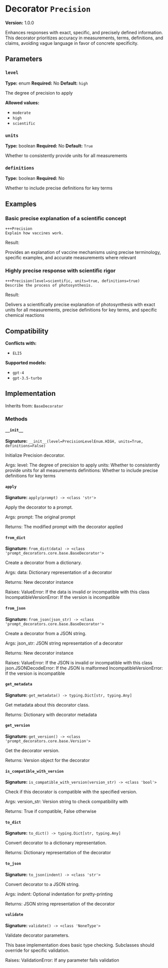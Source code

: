 # Decorator `Precision`

**Version:** 1.0.0

Enhances responses with exact, specific, and precisely defined information. This decorator prioritizes accuracy in measurements, terms, definitions, and claims, avoiding vague language in favor of concrete specificity.

## Parameters

### `level`

**Type:** enum
**Required:** No
**Default:** `high`

The degree of precision to apply

**Allowed values:**

- `moderate`
- `high`
- `scientific`

### `units`

**Type:** boolean
**Required:** No
**Default:** `True`

Whether to consistently provide units for all measurements

### `definitions`

**Type:** boolean
**Required:** No

Whether to include precise definitions for key terms

## Examples

### Basic precise explanation of a scientific concept

```
+++Precision
Explain how vaccines work.
```

Result:

Provides an explanation of vaccine mechanisms using precise terminology, specific examples, and accurate measurements where relevant

### Highly precise response with scientific rigor

```
+++Precision(level=scientific, units=true, definitions=true)
Describe the process of photosynthesis.
```

Result:

Delivers a scientifically precise explanation of photosynthesis with exact units for all measurements, precise definitions for key terms, and specific chemical reactions

## Compatibility

**Conflicts with:**

- `ELI5`

**Supported models:**

- `gpt-4`
- `gpt-3.5-turbo`

## Implementation

Inherits from: `BaseDecorator`

### Methods

#### `__init__`

**Signature:** `__init__(level=PrecisionLevelEnum.HIGH, units=True, definitions=False)`

Initialize Precision decorator.

Args:
    level: The degree of precision to apply
    units: Whether to consistently provide units for all measurements
    definitions: Whether to include precise definitions for key terms

#### `apply`

**Signature:** `apply(prompt) -> <class 'str'>`

Apply the decorator to a prompt.

Args:
    prompt: The original prompt

Returns:
    The modified prompt with the decorator applied

#### `from_dict`

**Signature:** `from_dict(data) -> <class 'prompt_decorators.core.base.BaseDecorator'>`

Create a decorator from a dictionary.

Args:
    data: Dictionary representation of a decorator

Returns:
    New decorator instance

Raises:
    ValueError: If the data is invalid or incompatible with this class
    IncompatibleVersionError: If the version is incompatible

#### `from_json`

**Signature:** `from_json(json_str) -> <class 'prompt_decorators.core.base.BaseDecorator'>`

Create a decorator from a JSON string.

Args:
    json_str: JSON string representation of a decorator

Returns:
    New decorator instance

Raises:
    ValueError: If the JSON is invalid or incompatible with this class
    json.JSONDecodeError: If the JSON is malformed
    IncompatibleVersionError: If the version is incompatible

#### `get_metadata`

**Signature:** `get_metadata() -> typing.Dict[str, typing.Any]`

Get metadata about this decorator class.

Returns:
    Dictionary with decorator metadata

#### `get_version`

**Signature:** `get_version() -> <class 'prompt_decorators.core.base.Version'>`

Get the decorator version.

Returns:
    Version object for the decorator

#### `is_compatible_with_version`

**Signature:** `is_compatible_with_version(version_str) -> <class 'bool'>`

Check if this decorator is compatible with the specified version.

Args:
    version_str: Version string to check compatibility with

Returns:
    True if compatible, False otherwise

#### `to_dict`

**Signature:** `to_dict() -> typing.Dict[str, typing.Any]`

Convert decorator to a dictionary representation.

Returns:
    Dictionary representation of the decorator

#### `to_json`

**Signature:** `to_json(indent) -> <class 'str'>`

Convert decorator to a JSON string.

Args:
    indent: Optional indentation for pretty-printing

Returns:
    JSON string representation of the decorator

#### `validate`

**Signature:** `validate() -> <class 'NoneType'>`

Validate decorator parameters.

This base implementation does basic type checking.
Subclasses should override for specific validation.

Raises:
    ValidationError: If any parameter fails validation
